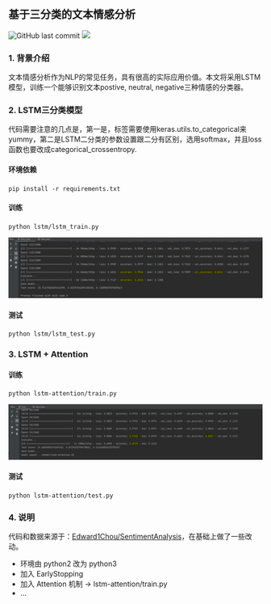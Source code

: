 ## 基于三分类的文本情感分析
![GitHub last commit](https://img.shields.io/github/last-commit/yaokui2018/SentimentAnalysis)
![](https://img.shields.io/badge/python-3.7-blue)

### 1. 背景介绍

文本情感分析作为NLP的常见任务，具有很高的实际应用价值。本文将采用LSTM模型，训练一个能够识别文本postive, neutral, negative三种情感的分类器。

### 2. LSTM三分类模型

代码需要注意的几点是，第一是，标签需要使用keras.utils.to_categorical来yummy，第二是LSTM二分类的参数设置跟二分有区别，选用softmax，并且loss函数也要改成categorical_crossentropy.

#### 环境依赖
`pip install -r requirements.txt`
#### 训练
`python lstm/lstm_train.py`

![效果图](imgs/result.png)
#### 测试
`python lstm/lstm_test.py`

### 3. LSTM + Attention
#### 训练
`python lstm-attention/train.py`

![效果图](imgs/lstm-attention.png)
#### 测试
`python lstm-attention/test.py`

### 4. 说明
代码和数据来源于：[Edward1Chou/SentimentAnalysis](https://github.com/Edward1Chou/SentimentAnalysis)，在基础上做了一些改动。
- 环境由 python2 改为 python3
- 加入 EarlyStopping
- 加入 Attention 机制 -> lstm-attention/train.py
- ...
